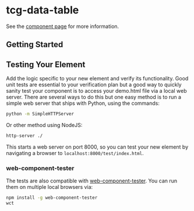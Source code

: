 tcg-data-table
============

See the [component page](https://github.com/the-control-group/tcg-data-table) for more information.

## Getting Started

## Testing Your Element

Add the logic specific to your new element and verify its functionality. Good unit tests are essential to your verification plan but a good way to quickly sanity test your component is to access your demo.html file via a local web server. There are several ways to do this but one easy method is to run a simple web server that ships with Python, using the commands:

```sh
python -m SimpleHTTPServer
```

Or other method using NodeJS:

```sh
http-server ./
```

This starts a web server on port 8000, so you can test your new element by navigating a browser to `localhost:8000/test/index.html`.

### web-component-tester

The tests are also compatible with [web-component-tester](https://github.com/Polymer/web-component-tester). You can run them on multiple local browsers via:

```sh
npm install -g web-component-tester
wct
```
